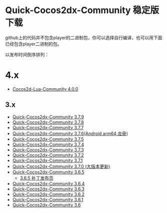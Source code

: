 # Quick-Cocos2dx-Community 稳定版下载

github上的代码并不包含player的二进制包，你可以选择自行编译，也可以用下面已经包含player二进制的包。

以发布时间倒序排列：

# 4.x

* [Cocos2d-Lua-Community 4.0.0](./4-0-0.md)

## 3.x

* [Quick-Cocos2dx-Community 3.7.9](./3-7-9.md)
* [Quick-Cocos2dx-Community 3.7.8](./3-7-8.md)
* [Quick-Cocos2dx-Community 3.7.7](./3-7-7.md)
* [Quick-Cocos2dx-Community 3.7.6(Android arm64,龙骨)](./3-7-6.md)
* [Quick-Cocos2dx-Community 3.7.5](./3-7-5.md)
* [Quick-Cocos2dx-Community 3.7.4](./3-7-4.md)
* [Quick-Cocos2dx-Community 3.7.3](./3-7-3.md)
* [Quick-Cocos2dx-Community 3.7.2](./3-7-2.md)
* [Quick-Cocos2dx-Community 3.7.1](./3-7-1.md)
* [Quick-Cocos2dx-Community 3.7.0 (大版本更新)](./3-7-0.md)
* [Quick-Cocos2dx-Community 3.6.5](./3-6-5.md)
	* [3.6.5 补丁发布页](./patch/3-6-5.md)
* [Quick-Cocos2dx-Community 3.6.4](./3-6-4.md)
* [Quick-Cocos2dx-Community 3.6.3](./3-6-3.md)
* [Quick-Cocos2dx-Community 3.6.2](./3-6-2.md)
* [Quick-Cocos2dx-Community 3.6.1](./3-6-1.md)
* [Quick-Cocos2dx-Community 3.6](./3-6-0.md)